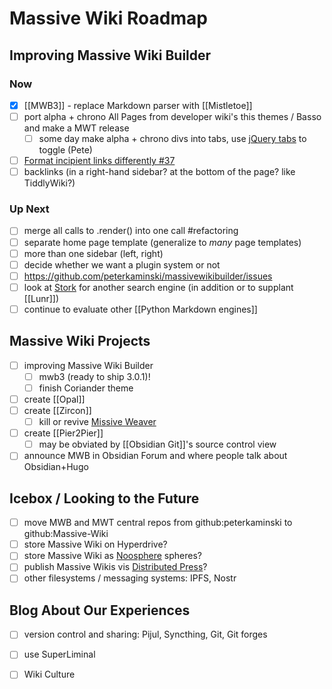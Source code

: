 # Massive Wiki Roadmap

## Improving Massive Wiki Builder

### Now

- [x] [[MWB3]] - replace Markdown parser with [[Mistletoe]]
- [ ] port alpha + chrono All Pages from developer wiki's this themes / Basso and make a MWT release
	- [ ] some day make alpha + chrono divs into tabs, use [jQuery tabs](https://jqueryui.com/tabs/) to toggle (Pete)
- [ ] [Format incipient links differently #37](https://github.com/peterkaminski/massivewikibuilder/issues/37)
- [ ] backlinks (in a right-hand sidebar? at the bottom of the page? like TiddlyWiki?)

### Up Next

- [ ] merge all calls to .render() into one call #refactoring
- [ ] separate home page template (generalize to _many_ page templates)
- [ ] more than one sidebar (left, right)
- [ ] decide whether we want a plugin system or not
- [ ] <https://github.com/peterkaminski/massivewikibuilder/issues>
- [ ] look at [Stork](https://stork-search.net/) for another search engine (in addition or to supplant [[Lunr]])
- [ ] continue to evaluate other [[Python Markdown engines]]

## Massive Wiki Projects

- [ ] improving Massive Wiki Builder
	- [ ] mwb3 (ready to ship 3.0.1)!
	- [ ] finish Coriander theme
- [ ] create [[Opal]]
- [ ] create [[Zircon]]
	- [ ] kill or revive [Missive Weaver](https://github.com/peterkaminski/missive-weaver)
- [ ] create [[Pier2Pier]]
	- [ ] may be obviated by [[Obsidian Git]]'s source control view
- [ ] announce MWB in Obsidian Forum and where people talk about Obsidian+Hugo

## Icebox / Looking to the Future

- [ ] move MWB and MWT central repos from github:peterkaminski to github:Massive-Wiki
- [ ] store Massive Wiki on Hyperdrive?
- [ ] store Massive Wiki as [Noosphere](https://subconscious.substack.com/p/noosphere-a-protocol-for-thought) spheres?
- [ ] publish Massive Wikis vis [Distributed Press](https://distributed.press/)?
- [ ] other filesystems / messaging systems: IPFS, Nostr

## Blog About Our Experiences

- [ ] version control and sharing: Pijul, Syncthing, Git, Git forges
- [ ] use SuperLiminal
- [ ] Wiki Culture

